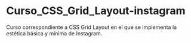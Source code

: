 # Curso_CSS_Grid_Layout-instagram
Curso correspondiente a CSS Grid Layout en el que se implementa la estética básica y mínima de Instagram.
